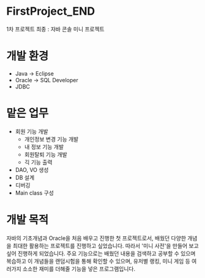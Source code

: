 # FirstProject_END
1차 프로젝트 최종
: 자바 콘솔 미니 프로젝트 
# 개발 환경
- Java -> Eclipse 
- Oracle -> SQL Developer 
- JDBC 

# 맡은 업무 
- 회원 기능 개발
  - 개인정보 변경 기능 개발
  - 내 정보 기능 개발
  - 회원탈퇴 기능 개발
  - 긱 기능 출력
- DAO, VO 생성
- DB 설계
- 디버깅
- Main class 구성

# 개발 목적 
자바의 기초개념과 Oracle을 처음 배우고 진행한 첫 프로젝트로서, 
  배웠던 다양한 개념을 최대한 활용하는 프로젝트를 진행하고 싶었습니다. 
따라서 '미니 사전'을 만들어 보고 싶어 진행하게 되었습니다.
주요 기능으로는 배웠던 내용을 검색하고 공부할 수 있으며 복습하고 이 개념들을 랜덤시험을 통해 확인할 수 있으며, 유저별 랭킹, 미니 게임 등 여러가지 소소한 재미를 더해줄 기능을 넣은 프로그램입니다. 

